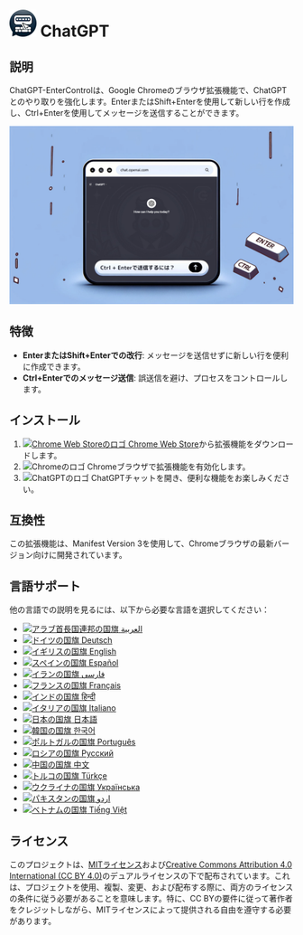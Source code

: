 # ![ChatGPT EnterControl Icon](../../icons/icon48.png) ChatGPT 

## 説明

ChatGPT-EnterControlは、Google Chromeのブラウザ拡張機能で、ChatGPTとのやり取りを強化します。EnterまたはShift+Enterを使用して新しい行を作成し、Ctrl+Enterを使用してメッセージを送信することができます。

![ChatGPT EnterControl Promo Image](../promo-images/promo-image_JA.jpg)

## 特徴

- **EnterまたはShift+Enterでの改行**: メッセージを送信せずに新しい行を便利に作成できます。
- **Ctrl+Enterでのメッセージ送信**: 誤送信を避け、プロセスをコントロールします。

## インストール
1. [<img src="https://fonts.gstatic.com/s/i/productlogos/chrome_store/v7/192px.svg" width="12" alt="Chrome Web Storeのロゴ"> Chrome Web Store](https://chromewebstore.google.com/detail/chatgpt-entercontrol/llifnfdbmdcpjfnlhpombbadbhfghdao)から拡張機能をダウンロードします。
2. <img src="https://fonts.gstatic.com/s/i/productlogos/chrome/v7/192px.svg" width="12" alt="Chromeのロゴ"> Chromeブラウザで拡張機能を有効化します。
3. <img src="https://upload.wikimedia.org/wikipedia/commons/0/04/ChatGPT_logo.svg" width="12" alt="ChatGPTのロゴ"> ChatGPTチャットを開き、便利な機能をお楽しみください。

## 互換性

この拡張機能は、Manifest Version 3を使用して、Chromeブラウザの最新バージョン向けに開発されています。

## 言語サポート

他の言語での説明を見るには、以下から必要な言語を選択してください：

- [<img src="https://flagcdn.com/ae.svg" width="18" alt="アラブ首長国連邦の国旗"> العربية](./README_AR.md)
- [<img src="https://flagcdn.com/de.svg" width="18" alt="ドイツの国旗"> Deutsch](./README_DE.md)
- [<img src="https://flagcdn.com/gb.svg" width="18" alt="イギリスの国旗"> English](../../README.md)
- [<img src="https://flagcdn.com/es.svg" width="18" alt="スペインの国旗"> Español](./README_ES.md)
- [<img src="https://flagcdn.com/ir.svg" width="18" alt="イランの国旗"> فارسی](./README_FA.md)
- [<img src="https://flagcdn.com/fr.svg" width="18" alt="フランスの国旗"> Français](./README_FR.md)
- [<img src="https://flagcdn.com/in.svg" width="18" alt="インドの国旗"> हिन्दी](./README_HI.md)
- [<img src="https://flagcdn.com/it.svg" width="18" alt="イタリアの国旗"> Italiano](./README_IT.md)
- [<img src="https://flagcdn.com/jp.svg" width="18" alt="日本の国旗"> 日本語](./README_JA.md)
- [<img src="https://flagcdn.com/kr.svg" width="18" alt="韓国の国旗"> 한국어](./README_KO.md)
- [<img src="https://flagcdn.com/pt.svg" width="18" alt="ポルトガルの国旗"> Português](./README_PT.md)
- [<img src="https://flagcdn.com/ru.svg" width="18" alt="ロシアの国旗"> Русский](./README_RU.md)
- [<img src="https://flagcdn.com/cn.svg" width="18" alt="中国の国旗"> 中文](./README_ZH.md)
- [<img src="https://flagcdn.com/tr.svg" width="18" alt="トルコの国旗"> Türkçe](./README_TR.md)
- [<img src="https://flagcdn.com/ua.svg" width="18" alt="ウクライナの国旗"> Українська](./README_UK.md)
- [<img src="https://flagcdn.com/pk.svg" width="18" alt="パキスタンの国旗"> اردو](./README_UR.md)
- [<img src="https://flagcdn.com/vi.svg" width="18" alt="ベトナムの国旗"> Tiếng Việt](./README_VI.md)

## ライセンス

このプロジェクトは、[MITライセンス](../../LICENSE_MIT)および[Creative Commons Attribution 4.0 International (CC BY 4.0)](../../LICENSE_CC_BY_4.0)のデュアルライセンスの下で配布されています。これは、プロジェクトを使用、複製、変更、および配布する際に、両方のライセンスの条件に従う必要があることを意味します。特に、CC BYの要件に従って著作者をクレジットしながら、MITライセンスによって提供される自由を遵守する必要があります。
